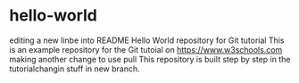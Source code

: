 # hello-world

editing a new linbe into README
Hello World repository for Git tutorial
This is an example repository for the Git tutoial on https://www.w3schools.com
making another change to use pull
This repository is built step by step in the tutorialchangin stuff in new branch.
